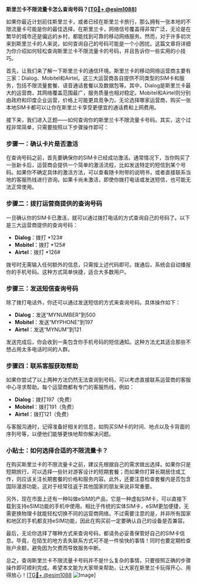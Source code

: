 **斯里兰卡不限流量卡怎么查询号码？[[TG💪+ @esim1088](https://t.me/s/esim1088)]**

如果你最近计划前往斯里兰卡，或者已经在斯里兰卡旅行，那么拥有一张本地的不限流量卡可能是你的最佳选择。在斯里兰卡，网络信号覆盖得非常广泛，无论是在繁华的城市还是偏远的乡村，都能找到可靠的移动网络服务。然而，对于许多初次来到斯里兰卡的人来说，如何查询自己的号码可能是一个小困扰。这篇文章将详细为你介绍如何轻松查询斯里兰卡不限流量卡的号码，并且告诉你一些实用的小技巧。

首先，让我们来了解一下斯里兰卡的通信环境。斯里兰卡的移动网络运营商主要有三家：Dialog、Mobitel和Airtel。这三大运营商各自提供不同类型的SIM卡和服务，包括不限流量套餐、语音通话套餐以及数据包等。其中，Dialog是斯里兰卡最大的运营商，其网络覆盖范围最广，服务质量也相对稳定。Mobitel和Airtel则分别由政府和印度企业运营，价格上可能更具竞争力。无论选择哪家运营商，购买一张本地SIM卡都可以让你在斯里兰卡享受更便宜的通话费和上网费用。

接下来，我们进入正题——如何查询你的斯里兰卡不限流量卡号码。其实，这个过程非常简单，只需要按照以下步骤操作即可：

### 步骤一：确认卡片是否激活
在查询号码之前，首先要确保你的SIM卡已经成功激活。通常情况下，当你购买了一张新卡后，运营商会提供一个简单的激活流程，比如发送特定的短信到某个号码。如果你不确定具体的激活方法，可以查看随卡附带的说明书，或者直接联系当地的客服热线进行咨询。如果卡尚未激活，即使你拨打电话或发送短信，也可能无法正常使用。

### 步骤二：拨打运营商提供的查询号码
一旦确认你的SIM卡已激活，就可以通过拨打电话的方式查询自己的号码了。以下是三大运营商提供的查询号码：
- **Dialog**：拨打 *123#
- **Mobitel**：拨打 *125#
- **Airtel**：拨打 *126#

拨号时无需输入任何额外的信息，只需按上述代码即可。拨通后，系统会自动播报你的手机号码。这种方式简单快捷，适合大多数用户。

### 步骤三：发送短信查询号码
除了拨打电话外，你还可以通过发送短信的方式来查询号码。具体操作如下：
- **Dialog**：发送“MYNUMBER”到500
- **Mobitel**：发送“MYPHONE”到197
- **Airtel**：发送“MYNUM”到121

发送完成后，你会收到一条包含你手机号码的短信通知。这种方法尤其适合那些不想占用太多电话时间的人群。

### 步骤四：联系客服获取帮助
如果你尝试了以上两种方法仍然无法查询到号码，可以考虑直接联系运营商的客服中心寻求帮助。每个运营商都有专门的客服热线，例如：
- **Dialog**：拨打197（免费）
- **Mobitel**：拨打191（免费）
- **Airtel**：拨打121（免费）

与客服沟通时，记得准备好相关的信息，如购买SIM卡的时间、地点以及卡背面的序列号等，以便他们能够更快地帮你解决问题。

### 小贴士：如何选择合适的不限流量卡？
在购买斯里兰卡的不限流量卡之前，建议先根据自己的需求做出选择。如果你只是短期旅行，可以选择一些针对游客设计的短期套餐；而如果你打算长期居住或工作，则应该关注长期套餐的价格和服务内容。此外，还要注意检查套餐内是否包含国际漫游功能，这对于经常往返于其他国家的朋友来说非常重要。

另外，现在市面上还有一种叫做eSIM的产品，它是一种虚拟SIM卡，可以直接下载到支持eSIM功能的手机中使用。相比于传统的实体SIM卡，eSIM更加便捷，无需更换物理卡就能轻松切换不同的运营商网络。不过需要注意的是，并非所有国家和地区的手机都支持eSIM功能，因此在购买前一定要确认自己的设备是否兼容。

最后，无论你选择了哪种方式来查询号码，都请务必妥善保管好自己的SIM卡信息。毕竟，在陌生的地方丢失联系方式可不是一件愉快的事情！同时也要定期检查账户余额，避免因为欠费而导致服务中断。

总之，查询斯里兰卡不限流量卡号码并不是什么复杂的事情，只要按照正确的步骤操作即可顺利完成。希望本文能为大家带来帮助，让大家在斯里兰卡玩得开心、用得放心！[[TG💪+ @esim1088](https://t.me/s/esim1088) ![Image](https://i.postimg.cc/4NQfJmqS/Snipaste-2025-05-13-00-14-12.png)]